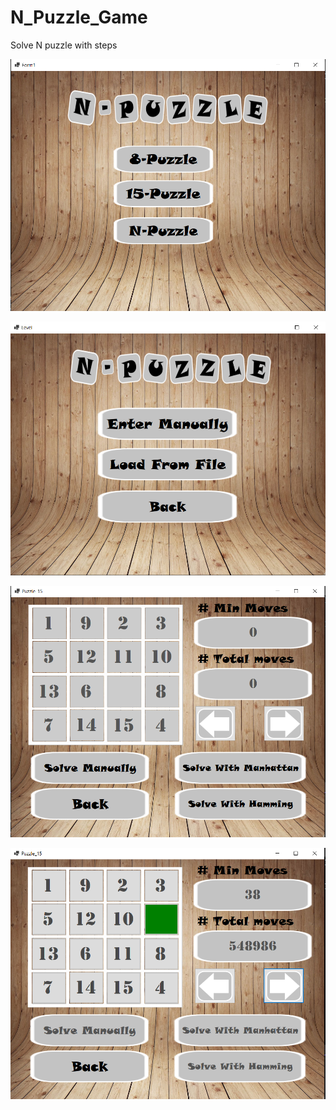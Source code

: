 # N_Puzzle_Game
Solve N puzzle with steps

![](screenshots/img1.png)

![](screenshots/img2.png)

![](screenshots/img3.png)

![](screenshots/img4.png)
